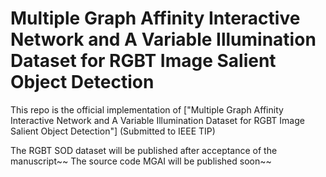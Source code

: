 # Multiple Graph Affinity Interactive Network and A Variable Illumination Dataset for RGBT Image Salient Object Detection

This repo is the official implementation of 
["Multiple Graph Affinity Interactive Network and A Variable Illumination Dataset for RGBT Image Salient Object Detection"] (Submitted to IEEE TIP)

The RGBT SOD dataset will be published after acceptance of the manuscript~~
The source code MGAI will be published soon~~
